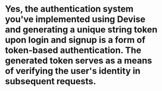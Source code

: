 # Yes, the authentication system you've implemented using Devise and generating a unique string token upon login and signup is a form of token-based authentication. The generated token serves as a means of verifying the user's identity in subsequent requests.

